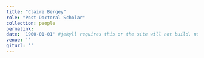 ```yaml
---
title: "Claire Bergey"
role: "Post-Doctoral Scholar"
collection: people
permalink: 
date: '1900-01-01' #jekyll requires this or the site will not build. not sure what it does yet. order?
venue: ''
giturl: ''
---
```


